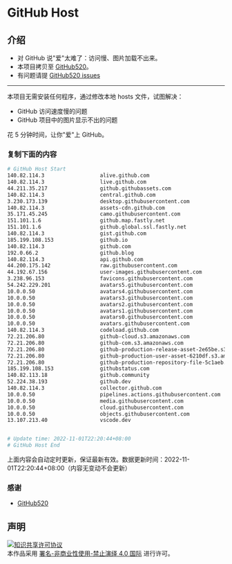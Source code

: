 # GitHub Host
## 介绍
- 对 GitHub 说"爱"太难了：访问慢、图片加载不出来。
- 本项目拷贝至 [GitHub520](https://github.com/521xueweihan/GitHub520)。
- 有问题请提 [GitHub520 issues](https://github.com/521xueweihan/GitHub520/issues/new)

---

本项目无需安装任何程序，通过修改本地 hosts 文件，试图解决：
- GitHub 访问速度慢的问题
- GitHub 项目中的图片显示不出的问题

花 5 分钟时间，让你"爱"上 GitHub。

### 复制下面的内容
```bash
# GitHub Host Start
140.82.114.3                  alive.github.com
140.82.114.3                  live.github.com
44.211.35.217                 github.githubassets.com
140.82.114.3                  central.github.com
3.230.173.139                 desktop.githubusercontent.com
140.82.114.3                  assets-cdn.github.com
35.171.45.245                 camo.githubusercontent.com
151.101.1.6                   github.map.fastly.net
151.101.1.6                   github.global.ssl.fastly.net
140.82.114.3                  gist.github.com
185.199.108.153               github.io
140.82.114.3                  github.com
192.0.66.2                    github.blog
140.82.114.3                  api.github.com
44.200.175.142                raw.githubusercontent.com
44.192.67.156                 user-images.githubusercontent.com
3.238.96.153                  favicons.githubusercontent.com
54.242.229.201                avatars5.githubusercontent.com
10.0.0.50                     avatars4.githubusercontent.com
10.0.0.50                     avatars3.githubusercontent.com
10.0.0.50                     avatars2.githubusercontent.com
10.0.0.50                     avatars1.githubusercontent.com
10.0.0.50                     avatars0.githubusercontent.com
10.0.0.50                     avatars.githubusercontent.com
140.82.114.3                  codeload.github.com
72.21.206.80                  github-cloud.s3.amazonaws.com
72.21.206.80                  github-com.s3.amazonaws.com
72.21.206.80                  github-production-release-asset-2e65be.s3.amazonaws.com
72.21.206.80                  github-production-user-asset-6210df.s3.amazonaws.com
72.21.206.80                  github-production-repository-file-5c1aeb.s3.amazonaws.com
185.199.108.153               githubstatus.com
140.82.113.18                 github.community
52.224.38.193                 github.dev
140.82.114.3                  collector.github.com
10.0.0.50                     pipelines.actions.githubusercontent.com
10.0.0.50                     media.githubusercontent.com
10.0.0.50                     cloud.githubusercontent.com
10.0.0.50                     objects.githubusercontent.com
13.107.213.40                 vscode.dev


# Update time: 2022-11-01T22:20:44+08:00
# GitHub Host End

```
上面内容会自动定时更新，保证最新有效。数据更新时间：2022-11-01T22:20:44+08:00（内容无变动不会更新）

### 感谢

- [GitHub520](https://github.com/521xueweihan/GitHub520)

## 声明
<a rel="license" href="https://creativecommons.org/licenses/by-nc-nd/4.0/deed.zh"><img alt="知识共享许可协议" style="border-width: 0" src="https://licensebuttons.net/l/by-nc-nd/4.0/88x31.png"></a><br>本作品采用 <a rel="license" href="https://creativecommons.org/licenses/by-nc-nd/4.0/deed.zh">署名-非商业性使用-禁止演绎 4.0 国际</a> 进行许可。